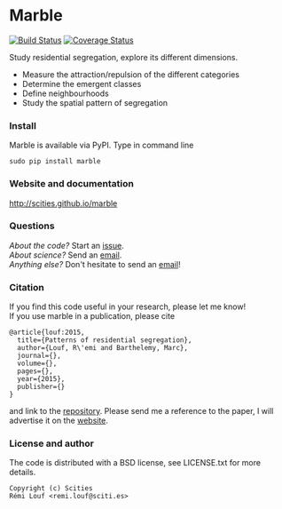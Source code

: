 # Marble

[![Build Status](https://travis-ci.org/scities/marble.svg)](https://travis-ci.org/scities/marble)
[![Coverage Status](https://coveralls.io/repos/scities/marble/badge.svg)](https://coveralls.io/r/scities/marble)

Study residential segregation, explore its different dimensions.

* Measure the attraction/repulsion of the different categories
* Determine the emergent classes
* Define neighbourhoods
* Study the spatial pattern of segregation

### Install

Marble is available via PyPI. Type in command line

```
sudo pip install marble
```

### Website and documentation

http://scities.github.io/marble

### Questions

*About the code?* Start an [issue](https://github.com/scities/marble/issues/new).  
*About science?* Send an [email](remi.louf@sciti.es).  
*Anything else?* Don't hesitate to send an [email](remi.louf@sciti.es)!

### Citation

If you find this code useful in your research, please let me know!  
If you use marble in a publication, please cite

```
@article{louf:2015,
  title={Patterns of residential segregation},
  author={Louf, R\'emi and Barthelemy, Marc},
  journal={},
  volume={},
  pages={},
  year={2015},
  publisher={}
}
```

and link to the [repository](http://github.com/scities/marble). Please send me a reference to the paper, I will advertise it on the [website](http://scities.github.io/marble).

### License and author

The code is distributed with a BSD license, see LICENSE.txt for more details.

```
Copyright (c) Scities
Rémi Louf <remi.louf@sciti.es>
```
